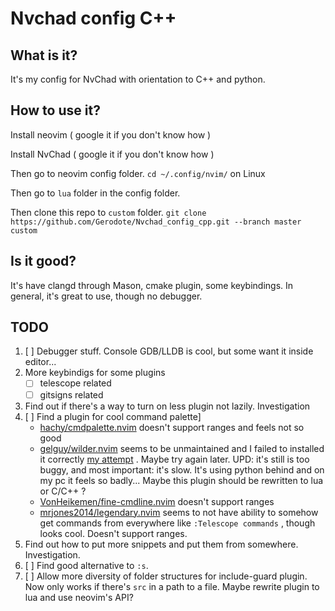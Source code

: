 # Nvchad config C++

## What is it?
It's my config for NvChad with orientation to C++ and python.

## How to use it?
Install neovim  ( google it if you don't know how )

Install NvChad  ( google it if you don't know how )

Then go to neovim config folder. `cd ~/.config/nvim/` on Linux

Then go to `lua` folder in the config folder.

Then clone this repo to `custom` folder. `git clone https://github.com/Gerodote/Nvchad_config_cpp.git --branch master custom`


## Is it good?
It's have clangd through Mason, cmake plugin, some keybindings. 
In general, it's great to use, though no debugger.

## TODO
1. [ ] Debugger stuff. Console GDB/LLDB is cool, but some want it inside editor...
2. More keybindigs for some plugins
	- [ ] telescope related
	- [ ] gitsigns related 
3. Find out if there's a way to turn on less plugin not lazily. Investigation
4. [ ] Find a plugin for cool command palette]
	- [hachy/cmdpalette.nvim](https://github.com/hachy/cmdpalette.nvim) doesn't support ranges and feels not so good  
	- [gelguy/wilder.nvim](https://github.com/gelguy/wilder.nvim) seems to be unmaintained and I failed to installed it correctly [my attempt](https://github.com/gelguy/wilder.nvim/issues/196) . Maybe try again later. UPD: it's still is too buggy, and most important: it's slow. It's using python behind and on my pc it feels so badly... Maybe this plugin should be rewritten to lua or C/C++ ?
	- [VonHeikemen/fine-cmdline.nvim](https://github.com/VonHeikemen/fine-cmdline.nvim) doesn't support ranges
	- [mrjones2014/legendary.nvim](https://github.com/mrjones2014/legendary.nvim) seems to not have ability to somehow get commands from everywhere like `:Telescope commands` , though looks cool. Doesn't support ranges. 
5. Find out how to put more snippets and put them from somewhere. Investigation.
6. [ ] Find good alternative to `:s`. 
7. [ ] Allow more diversity of folder structures for include-guard plugin. Now only works if there's `src` in a path to a file. Maybe rewrite plugin to lua and use neovim's API?
